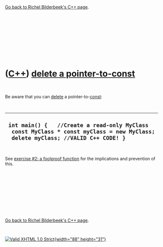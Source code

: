 

[Go back to Richel Bilderbeek's C++ page](Cpp.htm).

 

 

 

 

 

([C++](Cpp.htm)) [delete a pointer-to-const](CppDeletePointerToConst.htm)
=========================================================================

 

Be aware that you can [delete](CppDelete.htm) a
pointer-to-[const](CppConst.htm):

 

  --------------------------------------------------------------------------------------------------------------------------------------
  ` int main() {   //Create a read-only MyClass   const MyClass * const myClass = new MyClass;    delete myClass; //VALID C++ CODE! }`
  --------------------------------------------------------------------------------------------------------------------------------------

 

See [exercise \#2: a foolproof
function](CppExerciseFoolproofFunction.htm) for the implications and
prevention of this.

 

 

 

 

 

[Go back to Richel Bilderbeek's C++ page](Cpp.htm).



 

[![Valid XHTML 1.0 Strict](valid-xhtml10.png){width="88"
height="31"}](http://validator.w3.org/check?uri=referer)
